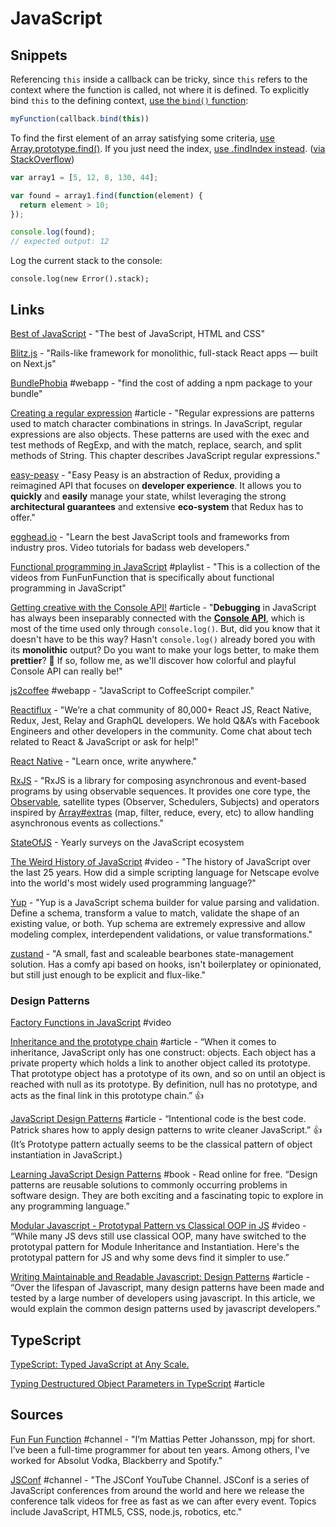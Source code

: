 # JavaScript

## Snippets

Referencing `this` inside a callback can be tricky, since `this` refers to the context where the function is called, not where it is defined. To explicitly bind `this` to the defining context, [use the `bind()` function](https://developer.mozilla.org/en-US/docs/Web/JavaScript/Reference/Global\_Objects/Function/bind):

```javascript
myFunction(callback.bind(this))
```

To find the first element of an array satisfying some criteria, [use Array.prototype.find()](https://developer.mozilla.org/en-US/docs/Web/JavaScript/Reference/Global\_Objects/Array/find). If you just need the index, [use .findIndex instead](https://developer.mozilla.org/en-US/docs/Web/JavaScript/Reference/Global\_Objects/Array/findIndex). ([via StackOverflow](https://stackoverflow.com/a/18520276/937377))

```javascript
var array1 = [5, 12, 8, 130, 44];

var found = array1.find(function(element) {
  return element > 10;
});

console.log(found);
// expected output: 12
```

Log the current stack to the console:

```
console.log(new Error().stack);
```

## Links

[Best of JavaScript](https://bestofjs.org) - "The best of JavaScript, HTML and CSS"

[Blitz.js](https://blitzjs.com) - "Rails-like framework for monolithic, full-stack React apps — built on Next.js"

[BundlePhobia](https://bundlephobia.com) #webapp - "find the cost of adding a npm package to your bundle"

[Creating a regular expression](https://developer.mozilla.org/en-US/docs/Web/JavaScript/Guide/Regular\_Expressions) #article - "Regular expressions are patterns used to match character combinations in strings. In JavaScript, regular expressions are also objects. These patterns are used with the exec and test methods of RegExp, and with the match, replace, search, and split methods of String. This chapter describes JavaScript regular expressions."

[easy-peasy](https://github.com/ctrlplusb/easy-peasy) - "Easy Peasy is an abstraction of Redux, providing a reimagined API that focuses on **developer experience**. It allows you to **quickly** and **easily** manage your state, whilst leveraging the strong **architectural guarantees** and extensive **eco-system** that Redux has to offer."

[egghead.io](https://egghead.io) - "Learn the best JavaScript tools and frameworks from industry pros. Video tutorials for badass web developers."

[Functional programming in JavaScript](https://www.youtube.com/playlist?list=PL0zVEGEvSaeEd9hlmCXrk5yUyqUag-n84) #playlist - "This is a collection of the videos from FunFunFunction that is specifically about functional programming in JavaScript"

[Getting creative with the Console API!](https://areknawo.com/getting-creative-with-the-console-api/) #article - "**Debugging** in JavaScript has always been inseparably connected with the [**Console API**](https://developer.mozilla.org/en-US/docs/Web/API/Console), which is most of the time used only through `console.log()`. But, did you know that it doesn't have to be this way? Hasn't `console.log()` already bored you with its **monolithic** output? Do you want to make your logs better, to make them **prettier**? 💅 If so, follow me, as we'll discover how colorful and playful Console API can really be!"

[js2coffee](http://js2.coffee) #webapp - "JavaScript to CoffeeScript compiler."

[Reactiflux](https://www.reactiflux.com) - "We’re a chat community of 80,000+ React JS, React Native, Redux, Jest, Relay and GraphQL developers. We hold Q\&A’s with Facebook Engineers and other developers in the community. Come chat about tech related to React & JavaScript or ask for help!"

[React Native](https://reactnative.dev) - "Learn once, write anywhere."

[RxJS](https://rxjs.dev/guide/overview) - "RxJS is a library for composing asynchronous and event-based programs by using observable sequences. It provides one core type, the [Observable](https://rxjs.dev/guide/observable), satellite types (Observer, Schedulers, Subjects) and operators inspired by [Array#extras](https://developer.mozilla.org/en-US/docs/Web/JavaScript/New\_in\_JavaScript/1.6) (map, filter, reduce, every, etc) to allow handling asynchronous events as collections."

[StateOfJS](https://stateofjs.com) - Yearly surveys on the JavaScript ecosystem

[The Weird History of JavaScript](https://www.youtube.com/watch?v=Sh6lK57Cuk4\&list=PLIilwIraDV2J8hueIWIwvkT3NvfuSChe7\&index=3\&t=11s) #video - "The history of JavaScript over the last 25 years. How did a simple scripting language for Netscape evolve into the world's most widely used programming language?"

[Yup](https://github.com/jquense/yup) - "Yup is a JavaScript schema builder for value parsing and validation. Define a schema, transform a value to match, validate the shape of an existing value, or both. Yup schema are extremely expressive and allow modeling complex, interdependent validations, or value transformations."

[zustand](https://github.com/pmndrs/zustand) - "A small, fast and scaleable bearbones state-management solution. Has a comfy api based on hooks, isn't boilerplatey or opinionated, but still just enough to be explicit and flux-like."

### **Design Patterns**

[Factory Functions in JavaScript](https://www.youtube.com/watch?v=ImwrezYhw4w\&feature=youtu.be) #video

[Inheritance and the prototype chain](https://developer.mozilla.org/en-US/docs/Web/JavaScript/Inheritance\_and\_the\_prototype\_chain) #article - “When it comes to inheritance, JavaScript only has one construct: objects. Each object has a private property which holds a link to another object called its prototype. That prototype object has a prototype of its own, and so on until an object is reached with null as its prototype. By definition, null has no prototype, and acts as the final link in this prototype chain.” 👍

[JavaScript Design Patterns](https://seesparkbox.com/foundry/javascript\_design\_patterns) #article - “Intentional code is the best code. Patrick shares how to apply design patterns to write cleaner JavaScript.” 👍 (It’s Prototype pattern actually seems to be the classical pattern of object instantiation in JavaScript.)

[Learning JavaScript Design Patterns](https://addyosmani.com/resources/essentialjsdesignpatterns/book/) #book - Read online for free. “Design patterns are reusable solutions to commonly occurring problems in software design. They are both exciting and a fascinating topic to explore in any programming language.”

[Modular Javascript - Prototypal Pattern vs Classical OOP in JS](https://www.youtube.com/watch?v=doXpW5AD60Q) #video - “While many JS devs still use classical OOP, many have switched to the prototypal pattern for Module Inheritance and Instantiation.  Here's the prototypal pattern for JS and why some devs find it simpler to use.”

[Writing Maintainable and Readable Javascript: Design Patterns](https://www.javascriptjanuary.com/blog/writing-maintainable-and-readable-javascript-design-patterns) #article - “Over the lifespan of Javascript, many design patterns have been made and tested by a large number of developers using javascript. In this article, we would explain the common design patterns used by javascript developers.”

## TypeScript

[TypeScript: Typed JavaScript at Any Scale.](https://www.typescriptlang.org)

[Typing Destructured Object Parameters in TypeScript](https://mariusschulz.com/blog/typing-destructured-object-parameters-in-typescript) #article

## Sources

[Fun Fun Function](https://www.youtube.com/channel/UCO1cgjhGzsSYb1rsB4bFe4Q) #channel - "I’m Mattias Petter Johansson, mpj for short. I’ve been a full-time programmer for about ten years. Among others, I've worked for Absolut Vodka, Blackberry and Spotify."

[JSConf](https://www.youtube.com/channel/UCzoVCacndDCfGDf41P-z0iA) #channel - "The JSConf YouTube Channel. JSConf is a series of JavaScript conferences from around the world and here we release the conference talk videos for free as fast as we can after every event. Topics include JavaScript, HTML5, CSS, node.js, robotics, etc."
